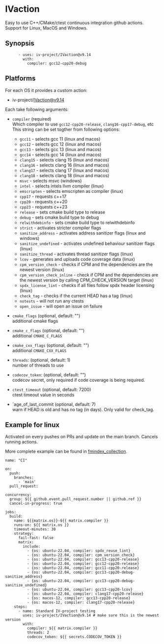 <!--
    SPDX-FileCopyrightText: 2006-2023, Knut Reinert & Freie Universität Berlin
    SPDX-FileCopyrightText: 2016-2023, Knut Reinert & MPI für molekulare Genetik
    SPDX-License-Identifier: CC-BY-4.0
-->

# IVaction

Easy to use C++/CMake/ctest continuous integration github actions. Support for Linux, MacOS and Windows.

## Synopsis
```
      - uses: iv-project/IVaction@v9.14
        with:
          compiler: gcc12-cpp20-debug
```

## Platforms

For each OS it provides a custom action:

- iv-project/IVaction@v9.14

Each take following arguments:
- `compiler` (required) \
    Which compiler to use `gcc12-cpp20-release`, `clang16-cpp17-debug`, etc
    This string can be set togther from following options:
    - `gcc11` - selects gcc 11 (linux and macos)
    - `gcc12` - selects gcc 12 (linux and macos)
    - `gcc13` - selects gcc 13 (linux and macos)
    - `gcc14` - selects gcc 14 (linux and macos)
    - `clang15` - selects clang 15 (linux and macos)
    - `clang16` - selects clang 16 (linux and macos)
    - `clang17` - selects clang 17 (linux and macos)
    - `clang18` - selects clang 18 (linux and macos)
    - `msvc` - selects msvc (windows)
    - `intel` - selects intels llvm compiler (linux)
    - `emscripten` - selects emscripten as compiler (linux)
    - `cpp17` - requests c++17
    - `cpp20` - requests c++20
    - `cpp23` - requests c++23
    - `release` - sets cmake build type to release
    - `debug` - sets cmake build type to debug
    - `relwithdebinfo` - sets cmake build type to relwithdebinfo
    - `strict` - activates stricter compiler flags
    - `sanitize_address` - activates address sanitizer flags (linux and windows)
    - `sanitize_undefined` - activates undefined behaviour sanitizer flags (linux)
    - `sanitize_thread` - activates thread sanitizer flags (linux)
    - `lcov` - generates and uploads code coverage data (linux)
    - `cpm_version_check` - checks if CPM and the dependencies are the newest version (linux)
    - `cpm_version_check_inline` - check if CPM and the dependencies are the newest version by calling CPM_CHECK_VERSION target (linux)
    - `spdx_license_lint` - checks if all files follow spdx header licensing (linux)
    - `check_tag` - checks if the current HEAD has a tag (linux)
    - `notests` - will not run any ctests
    - `open_issue` - will open an issue on failure

- `cmake_flags` (optional, default: "") \
    additional cmake flags
- `cmake_c_flags` (optional, default: "") \
    additional `CMAKE_C_FLAGS`
- `cmake_cxx_flags` (optional, default: "") \
    additional `CMAKE_CXX_FLAGS`
- `threads`: (optional, default: 1) \
    number of threads to use
- `codecov_token`: (optional, default: "") \
    codecov secret, only required if code coverage is being required.
- `ctest_timeout` (optional, default: 7200) \
    ctest timeout value in seconds
- `age_of_last_commit (optional, default: 7) \
    warn if HEAD is old and has no tag (in days). Only valid for check_tag.



## Example for linux
Activated on every pushes on PRs and update on the main branch.
Cancels running actions.

More complete example can be found in [fmindex_collection](https://github.com/SGSSGene/fmindex-collection/tree/main/.github/workflows).
```
name: "CI"

on:
  push:
    branches:
      - 'main'
  pull_request:

concurrency:
  group: ${{ github.event.pull_request.number || github.ref }}
  cancel-in-progress: true

jobs:
  build:
    name: ${{matrix.os}}-${{ matrix.compiler }}
    runs-on: ${{ matrix.os }}
    timeout-minutes: 30
    strategy:
      fail-fast: false
      matrix:
        include:
          - {os: ubuntu-22.04, compiler: spdx_reuse_lint}
          - {os: ubuntu-22.04, compiler: cpm_version_check}
          - {os: ubuntu-22.04, compiler: gcc13-cpp20-release}
          - {os: ubuntu-22.04, compiler: gcc12-cpp20-release}
          - {os: ubuntu-22.04, compiler: gcc11-cpp20-release}
          - {os: ubuntu-22.04, compiler: gcc13-cpp20-debug-sanitize_address}
          - {os: ubuntu-22.04, compiler: gcc13-cpp20-debug-sanitize_undefined}
          - {os: ubuntu-22.04, compiler: gcc13-cpp20-lcov}
          - {os: ubuntu-22.04, compiler: clang17-cpp20-release}
          - {os: macos-12, compiler: gcc13-cpp20-release}
          - {os: macos-12, compiler: clang17-cpp20-release}
    steps:
      - name: Standard IV-project testing
        uses: iv-project/IVaction@v9.14 # make sure this is the newest version
        with:
          compiler: ${{ matrix.compiler }}
          threads: 2
          codecov_token: ${{ secrets.CODECOV_TOKEN }}
```
